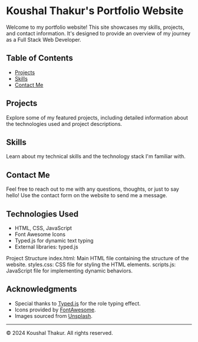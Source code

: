# Koushal Thakur's Portfolio Website

Welcome to my portfolio website! This site showcases my skills, projects, and contact information. It's designed to provide an overview of my journey as a Full Stack Web Developer.

## Table of Contents
- [Projects](#projects)
- [Skills](#skills)
- [Contact Me](#contact-me)

## Projects
Explore some of my featured projects, including detailed information about the technologies used and project descriptions.

## Skills
Learn about my technical skills and the technology stack I'm familiar with.

## Contact Me
Feel free to reach out to me with any questions, thoughts, or just to say hello! Use the contact form on the website to send me a message.

## Technologies Used
- HTML, CSS, JavaScript
- Font Awesome Icons
- Typed.js for dynamic text typing
- External libraries: typed.js


Project Structure
index.html: Main HTML file containing the structure of the website.
styles.css: CSS file for styling the HTML elements.
scripts.js: JavaScript file for implementing dynamic behaviors.


## Acknowledgments
- Special thanks to [Typed.js](https://github.com/mattboldt/typed.js/) for the role typing effect.
- Icons provided by [FontAwesome](https://fontawesome.com/).
- Images sourced from [Unsplash](https://unsplash.com/).

---

© 2024 Koushal Thakur. All rights reserved.
